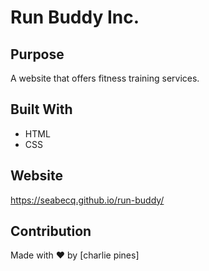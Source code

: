 # Run Buddy Inc.

## Purpose
A website that offers fitness training services.

## Built With
* HTML
* CSS

## Website
https://seabecq.github.io/run-buddy/

## Contribution
Made with ❤️ by [charlie pines]
